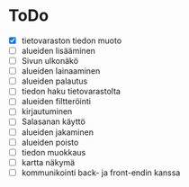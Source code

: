# ToDo
- [x] tietovaraston tiedon muoto
- [ ] alueiden lisääminen
- [ ] Sivun ulkonäkö
- [ ] alueiden lainaaminen
- [ ] alueiden palautus
- [ ] tiedon haku tietovarastolta
- [ ] alueiden filtteröinti
- [ ] kirjautuminen
- [ ] Salasanan käyttö
- [ ] alueiden jakaminen
- [ ] alueiden poisto
- [ ] tiedon muokkaus
- [ ] kartta näkymä
- [ ] kommunikointi back- ja front-endin kanssa
